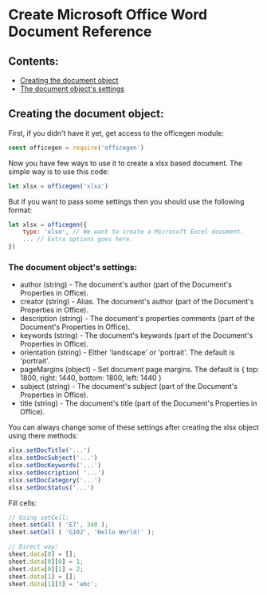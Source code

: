# Create Microsoft Office Word Document Reference

## Contents: ##

- [Creating the document object](#basic)
- [The document object's settings](#settings)

<a name="basic"></a>
## Creating the document object: ##

First, if you didn't have it yet, get access to the officegen module:

```js
const officegen = require('officegen')
```

Now you have few ways to use it to create a xlsx based document. The simple way is to use this code:

```js
let xlsx = officegen('xlsx')
```

But if you want to pass some settings then you should use the following format:

```js
let xlsx = officegen({
	type: 'xlsx', // We want to create a Microsoft Excel document.
	... // Extra options goes here.
})
```

<a name="settings"></a>
### The document object's settings: ###

- author (string) - The document's author (part of the Document's Properties in Office).
- creator (string) - Alias. The document's author (part of the Document's Properties in Office).
- description (string) - The document's properties comments (part of the Document's Properties in Office).
- keywords (string) - The document's keywords (part of the Document's Properties in Office).
- orientation (string) - Either 'landscape' or 'portrait'. The default is 'portrait'.
- pageMargins (object) - Set document page margins. The default is { top: 1800, right: 1440, bottom: 1800, left: 1440 }
- subject (string) - The document's subject (part of the Document's Properties in Office).
- title (string) - The document's title (part of the Document's Properties in Office).

You can always change some of these settings after creating the xlsx object using there methods:

```js
xlsx.setDocTitle('...')
xlsx.setDocSubject('...')
xlsx.setDocKeywords('...')
xlsx.setDescription( '...')
xlsx.setDocCategory('...')
xlsx.setDocStatus('...')
```

Fill cells:

```javascript
// Using setCell:
sheet.setCell ( 'E7', 340 );
sheet.setCell ( 'G102', 'Hello World!' );

// Direct way:
sheet.data[0] = [];
sheet.data[0][0] = 1;
sheet.data[0][1] = 2;
sheet.data[1] = [];
sheet.data[1][3] = 'abc';
```

